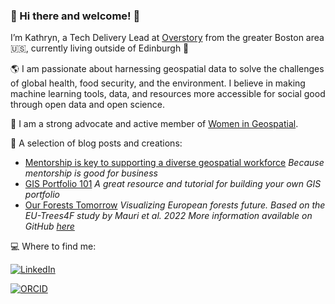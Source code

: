 ### :star2: Hi there and welcome! :star2:

I’m Kathryn, a Tech Delivery Lead at [Overstory](https://www.overstory.com) from the greater Boston area :us:, currently living outside of Edinburgh 🏴󠁧󠁢󠁳󠁣󠁴󠁿

:earth_americas: I am passionate about harnessing geospatial data to solve the challenges of global health, food security, and the environment. I believe in making machine learning tools, data, and resources more accessible for social good through open data and open science.

:woman: I am a strong advocate and active member of [Women in Geospatial](https://womeningeospatial.org/). 

:speech_balloon: A selection of blog posts and creations: 
- [Mentorship is key to supporting a diverse geospatial workforce](https://developmentseed.org/blog/2023-01-10-mentorship) _Because mentorship is good for business_
- [GIS Portfolio 101](https://gis-portfolio-101-women-in-geo.hub.arcgis.com/) _A great resource and tutorial for building your own GIS portfolio_
- [Our Forests Tomorrow](https://developmentseed.org/our-forests-tomorrow/#species=%22Fagus_sylvatica%22&timeStep=%222095%22) _Visualizing European forests future. Based on the EU-Trees4F study by Mauri et al. 2022_ _More information available on GitHub [here](https://github.com/developmentseed/our-forests-tomorrow)_

:computer: Where to find me: 

[![LinkedIn](https://img.shields.io/badge/LinkedIn-blue?logo=linkedin&logoColor=white&style=for-the-badge)](https://www.linkedin.com/in/kathryn-berger-3a71941b/)

[![ORCID](https://img.shields.io/badge/ORCID-0000--0002--4245--2318-green?logo=orcid)](https://orcid.org/0000-0001-9731-6519)

